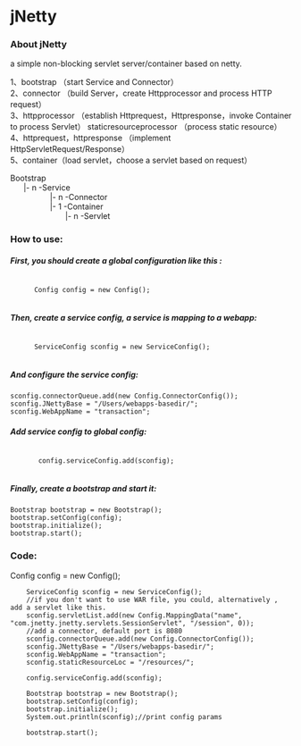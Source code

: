 # jNetty
<h3>About jNetty</h3>
a simple non-blocking servlet server/container based on netty.

1、bootstrap （start Service and Connector）</br>
2、connector （build Server，create Httpprocessor and process HTTP request）</br>
3、httpprocessor （establish Httprequest，Httpresponse，invoke Container to process Servlet） 
   staticresourceprocessor （process static resource）</br>
4、httprequest，httpresponse （implement HttpServletRequest/Response）</br>
5、container（load servlet，choose a servlet based on request）</br>

Bootstrap </br>
&nbsp;&nbsp;&nbsp;&nbsp;&nbsp;&nbsp;|- n -Service </br>
&nbsp;&nbsp;&nbsp;&nbsp;&nbsp;&nbsp;&nbsp;&nbsp;&nbsp;&nbsp;&nbsp;&nbsp;&nbsp;&nbsp;&nbsp;&nbsp;&nbsp;&nbsp;|- n -Connector </br>
&nbsp;&nbsp;&nbsp;&nbsp;&nbsp;&nbsp;&nbsp;&nbsp;&nbsp;&nbsp;&nbsp;&nbsp;&nbsp;&nbsp;&nbsp;&nbsp;&nbsp;&nbsp;|- 1 -Container </br>
&nbsp;&nbsp;&nbsp;&nbsp;&nbsp;&nbsp;&nbsp;&nbsp;&nbsp;&nbsp;&nbsp;&nbsp;&nbsp;&nbsp;&nbsp;&nbsp;&nbsp;&nbsp;&nbsp;&nbsp;&nbsp;&nbsp;&nbsp;&nbsp;&nbsp;|- n -Servlet </br>

<h3>How to use: </h3>
   <h5>First, you should create a global configuration like this :</h5>
   <code>
      Config config = new Config();
   </code></br>
   <h5>Then, create a service config, a service is mapping to a webapp:</h5>
   <code>
      ServiceConfig sconfig = new ServiceConfig();
   </code>
   <h5>And configure the service config:</h5>
   <code>sconfig.connectorQueue.add(new Config.ConnectorConfig());</code></br>
   <code>sconfig.JNettyBase = "/Users/webapps-basedir/";</code></br>
<code>sconfig.WebAppName = "transaction";</code></br>
	<h5>Add service config to global config:</h5>
	<code>
	   config.serviceConfig.add(sconfig);
	</code>
	<h5>Finally, create a bootstrap and start it:</h5>
	   <code>Bootstrap bootstrap = new Bootstrap();</code></br>
	   <code>bootstrap.setConfig(config);</code></br>
	   <code>bootstrap.initialize();</code></br>
	   <code>bootstrap.start();</code></br>
<h3>Code:</h3>
		Config config = new Config();
		
		ServiceConfig sconfig = new ServiceConfig();
		//if you don't want to use WAR file, you could, alternatively , add a servlet like this.
		sconfig.servletList.add(new Config.MappingData("name", "com.jnetty.jnetty.servlets.SessionServlet", "/session", 0));
		//add a connector, default port is 8080
		sconfig.connectorQueue.add(new Config.ConnectorConfig());
		sconfig.JNettyBase = "/Users/webapps-basedir/";
		sconfig.WebAppName = "transaction";
		sconfig.staticResourceLoc = "/resources/";
		
		config.serviceConfig.add(sconfig);
		
		Bootstrap bootstrap = new Bootstrap();
		bootstrap.setConfig(config);
		bootstrap.initialize();
		System.out.println(sconfig);//print config params

		bootstrap.start();
